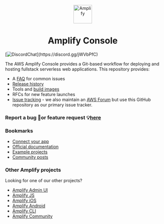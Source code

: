<p align="center">
  <a href="https://console.amplify.aws">
    <img alt="Amplify" src="https://github.com/aws-amplify/community/blob/master/src/assets/images/logo-dark.png" width="60" />
  </a>
</p>
<h1 align="center">
  Amplify Console
</h1>

[![DiscordChat](https://img.shields.io/discord/308323056592486420?logo=discord")](https://discord.gg/jWVbPfC)

The AWS Amplify Console provides a Git-based workflow for deploying and hosting fullstack serverless web applications. This repository provides:

- A [FAQ](https://github.com/aws-amplify/amplify-console/blob/master/FAQ.md) for common issues
- [Release history](https://github.com/aws-amplify/amplify-console/blob/master/CHANGELOG.md)
- Tools and [build images](https://github.com/aws-amplify/amplify-console/tree/master/images)
- RFCs for new feature launches
- [Issue tracking](https://github.com/aws-amplify/amplify-console/issues) - we also maintain an [AWS Forum](https://forums.aws.amazon.com/forum.jspa?forumID=314) but use this GitHub repository as our primary issue tracker.

### Report a bug 🐛or feature request 💡[here](https://github.com/aws-amplify/amplify-console/issues/new/choose)

### Bookmarks

- [Connect your app](https://console.amplify.aws)
- [Official documentation](https://docs.aws.amazon.com/amplify/latest/userguide/welcome.html)
- [Example projects](https://aws.amazon.com/amplify/console/getting-started/)
- [Community posts](https://amplify.aws/community/posts)

### Other Amplify projects

Looking for one of our other projects?

- [Amplify Admin UI](https://github.com/aws-amplify/amplify-adminui)
- [Amplify JS](https://github.com/aws-amplify/amplify-js/issues)
- [Amplify iOS](https://github.com/aws-amplify/amplify-ios/issues)
- [Amplify Android](https://github.com/aws-amplify/amplify-android/issues)
- [Amplify CLI](https://github.com/aws-amplify/amplify-cli/issues)
- [Amplify Community](https://amplify.aws/community)
